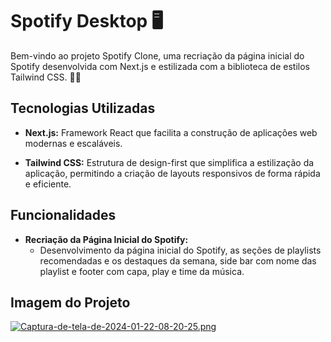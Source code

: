 # Spotify Desktop 🖥️

Bem-vindo ao projeto Spotify Clone, uma recriação da página inicial do Spotify desenvolvida com Next.js e estilizada com a biblioteca de estilos Tailwind CSS. 🎵🚀

## Tecnologias Utilizadas

- **Next.js:** Framework React que facilita a construção de aplicações web modernas e escaláveis.

- **Tailwind CSS:** Estrutura de design-first que simplifica a estilização da aplicação, permitindo a criação de layouts responsivos de forma rápida e eficiente.

## Funcionalidades

- **Recriação da Página Inicial do Spotify:**
  - Desenvolvimento da página inicial do Spotify, as seções de playlists recomendadas e os destaques da semana, side bar com nome das playlist e footer com capa, play e time da música.

## Imagem do Projeto
[![Captura-de-tela-de-2024-01-22-08-20-25.png](https://i.postimg.cc/YC6Z6HC6/Captura-de-tela-de-2024-01-22-08-20-25.png)](https://postimg.cc/hXG2nNxv)

